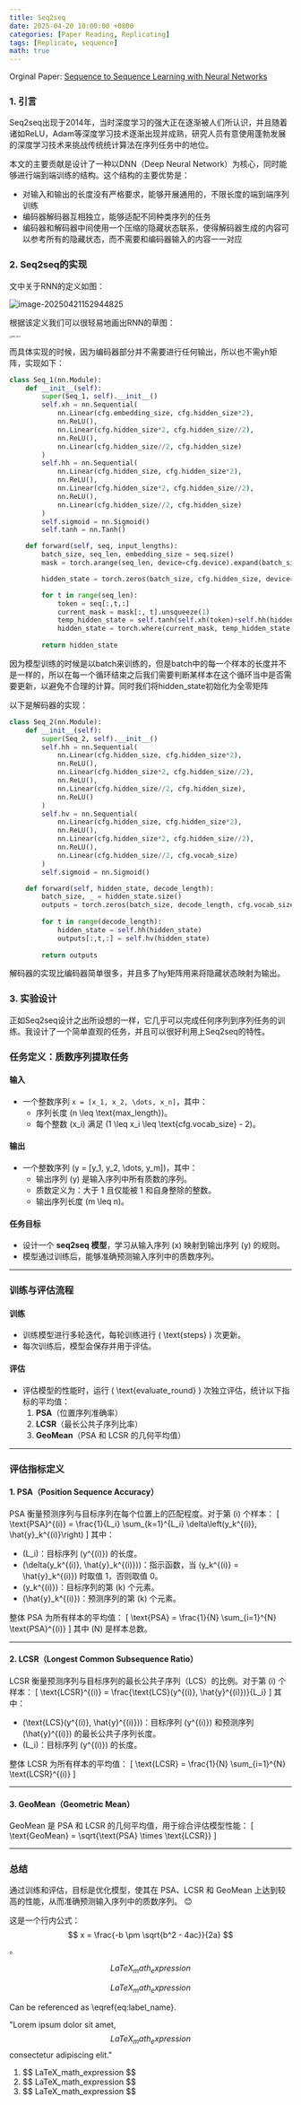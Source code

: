 ```yaml
---
title: Seq2seq
date: 2025-04-20 10:00:00 +0800
categories: [Paper Reading, Replicating]
tags: [Replicate, sequence]
math: true
---
```


Orginal Paper:  [Sequence to Sequence Learning with Neural Networks](https://arxiv.org/pdf/1409.3215)

### 1. 引言

Seq2seq出现于2014年，当时深度学习的强大正在逐渐被人们所认识，并且随着诸如ReLU，Adam等深度学习技术逐渐出现并成熟，研究人员有意使用蓬勃发展的深度学习技术来挑战传统统计算法在序列任务中的地位。

本文的主要贡献是设计了一种以DNN（Deep Neural Network）为核心，同时能够进行端到端训练的结构。这个结构的主要优势是：

+ 对输入和输出的长度没有严格要求，能够开展通用的，不限长度的端到端序列训练
+ 编码器解码器互相独立，能够适配不同种类序列的任务
+ 编码器和解码器中间使用一个压缩的隐藏状态联系，使得解码器生成的内容可以参考所有的隐藏状态，而不需要和编码器输入的内容一一对应



### 2. Seq2seq的实现

文中关于RNN的定义如图：

![image-20250421152944825](assets/image-20250421152944825.png)

根据该定义我们可以很轻易地画出RNN的草图：

<img src="assets/IMG_0971.jpeg" alt="IMG_0971" style="zoom: 25%;" />

而具体实现的时候，因为编码器部分并不需要进行任何输出，所以也不需yh矩阵，实现如下：

```python
class Seq_1(nn.Module):
    def __init__(self):
        super(Seq_1, self).__init__()
        self.xh = nn.Sequential(
            nn.Linear(cfg.embedding_size, cfg.hidden_size*2),
            nn.ReLU(),
            nn.Linear(cfg.hidden_size*2, cfg.hidden_size//2),
            nn.ReLU(),
            nn.Linear(cfg.hidden_size//2, cfg.hidden_size)
        )
        self.hh = nn.Sequential(
            nn.Linear(cfg.hidden_size, cfg.hidden_size*2),
            nn.ReLU(),
            nn.Linear(cfg.hidden_size*2, cfg.hidden_size//2),
            nn.ReLU(),
            nn.Linear(cfg.hidden_size//2, cfg.hidden_size)
        )
        self.sigmoid = nn.Sigmoid()
        self.tanh = nn.Tanh()

    def forward(self, seq, input_lengths):
        batch_size, seq_len, embedding_size = seq.size()
        mask = torch.arange(seq_len, device=cfg.device).expand(batch_size, -1) < input_lengths.unsqueeze(1)

        hidden_state = torch.zeros(batch_size, cfg.hidden_size, device=cfg.device)

        for t in range(seq_len):
            token = seq[:,t,:]
            current_mask = mask[:, t].unsqueeze(1)
            temp_hidden_state = self.tanh(self.xh(token)+self.hh(hidden_state))
            hidden_state = torch.where(current_mask, temp_hidden_state, hidden_state)
            
        return hidden_state
```

因为模型训练的时候是以batch来训练的，但是batch中的每一个样本的长度并不是一样的，所以在每一个循环结束之后我们需要判断某样本在这个循环当中是否需要更新，以避免不合理的计算。同时我们将hidden_state初始化为全零矩阵

以下是解码器的实现：
```python
class Seq_2(nn.Module):
    def __init__(self):
        super(Seq_2, self).__init__()
        self.hh = nn.Sequential(
            nn.Linear(cfg.hidden_size, cfg.hidden_size*2),
            nn.ReLU(),
            nn.Linear(cfg.hidden_size*2, cfg.hidden_size//2),
            nn.ReLU(),
            nn.Linear(cfg.hidden_size//2, cfg.hidden_size),
            nn.ReLU()
        )
        self.hv = nn.Sequential(
            nn.Linear(cfg.hidden_size, cfg.hidden_size*2),
            nn.ReLU(),
            nn.Linear(cfg.hidden_size*2, cfg.hidden_size//2),
            nn.ReLU(),
            nn.Linear(cfg.hidden_size//2, cfg.vocab_size)
        )
        self.sigmoid = nn.Sigmoid()

    def forward(self, hidden_state, decode_length):
        batch_size, _ = hidden_state.size()
        outputs = torch.zeros(batch_size, decode_length, cfg.vocab_size, device=cfg.device) # this tensor have a continual ram space, use it to avoid using torch.cat(), which cause O(n^2) complexity
        
        for t in range(decode_length):
            hidden_state = self.hh(hidden_state)
            outputs[:,t,:] = self.hv(hidden_state)
    
        return outputs
```

解码器的实现比编码器简单很多，并且多了hy矩阵用来将隐藏状态映射为输出。



### 3. 实验设计

正如Seq2seq设计之出所设想的一样，它几乎可以完成任何序列到序列任务的训练。我设计了一个简单直观的任务，并且可以很好利用上Seq2seq的特性。

### **任务定义：质数序列提取任务**

#### **输入**
- 一个整数序列 `x = [x_1, x_2, \dots, x_n]`，其中：
  - 序列长度 \(n \leq \text{max\_length}\)。
  - 每个整数 \(x_i\) 满足 \(1 \leq x_i \leq \text{cfg.vocab\_size} - 2\)。

#### **输出**
- 一个整数序列 \(y = [y_1, y_2, \dots, y_m]\)，其中：
  - 输出序列 \(y\) 是输入序列中所有质数的序列。
  - 质数定义为：大于 1 且仅能被 1 和自身整除的整数。
  - 输出序列长度 \(m \leq n\)。

#### **任务目标**
- 设计一个 **seq2seq 模型**，学习从输入序列 \(x\) 映射到输出序列 \(y\) 的规则。
- 模型通过训练后，能够准确预测输入序列中的质数序列。

---

### **训练与评估流程**

#### **训练**
- 训练模型进行多轮迭代，每轮训练进行 \( \text{steps} \) 次更新。
- 每次训练后，模型会保存并用于评估。

#### **评估**
- 评估模型的性能时，运行 \( \text{evaluate\_round} \) 次独立评估，统计以下指标的平均值：
  1. **PSA**（位置序列准确率）
  2. **LCSR**（最长公共子序列比率）
  3. **GeoMean**（PSA 和 LCSR 的几何平均值）

---

### **评估指标定义**

#### **1. PSA（Position Sequence Accuracy）**
PSA 衡量预测序列与目标序列在每个位置上的匹配程度。对于第 \(i\) 个样本：
\[
\text{PSA}^{(i)} = \frac{1}{L_i} \sum_{k=1}^{L_i} \delta\left(y_k^{(i)}, \hat{y}_k^{(i)}\right)
\]
其中：
- \(L_i\)：目标序列 \(y^{(i)}\) 的长度。
- \(\delta(y_k^{(i)}, \hat{y}_k^{(i)})\)：指示函数，当 \(y_k^{(i)} = \hat{y}_k^{(i)}\) 时取值 1，否则取值 0。
- \(y_k^{(i)}\)：目标序列的第 \(k\) 个元素。
- \(\hat{y}_k^{(i)}\)：预测序列的第 \(k\) 个元素。

整体 PSA 为所有样本的平均值：
\[
\text{PSA} = \frac{1}{N} \sum_{i=1}^{N} \text{PSA}^{(i)}
\]
其中 \(N\) 是样本总数。

---

#### **2. LCSR（Longest Common Subsequence Ratio）**
LCSR 衡量预测序列与目标序列的最长公共子序列（LCS）的比例。对于第 \(i\) 个样本：
\[
\text{LCSR}^{(i)} = \frac{\text{LCS}(y^{(i)}, \hat{y}^{(i)})}{L_i}
\]
其中：
- \(\text{LCS}(y^{(i)}, \hat{y}^{(i)})\)：目标序列 \(y^{(i)}\) 和预测序列 \(\hat{y}^{(i)}\) 的最长公共子序列长度。
- \(L_i\)：目标序列 \(y^{(i)}\) 的长度。

整体 LCSR 为所有样本的平均值：
\[
\text{LCSR} = \frac{1}{N} \sum_{i=1}^{N} \text{LCSR}^{(i)}
\]

---

#### **3. GeoMean（Geometric Mean）**
GeoMean 是 PSA 和 LCSR 的几何平均值，用于综合评估模型性能：
\[
\text{GeoMean} = \sqrt{\text{PSA} \times \text{LCSR}}
\]

---

### **总结**
通过训练和评估，目标是优化模型，使其在 PSA、LCSR 和 GeoMean 上达到较高的性能，从而准确预测输入序列中的质数序列。 😊





这是一个行内公式：$$ x = \frac{-b \pm \sqrt{b^2 - 4ac}}{2a} $$。


$$
LaTeX_math_expression
$$

<!-- Equation numbering, keep all blank lines  -->

$$
\begin{equation}
  LaTeX_math_expression
  \label{eq:label_name}
\end{equation}
$$

Can be referenced as \eqref{eq:label_name}.

<!-- Inline math in lines, NO blank lines -->

"Lorem ipsum dolor sit amet, $$ LaTeX_math_expression $$ consectetur adipiscing elit."

<!-- Inline math in lists, escape the first `$` -->

1. \$$ LaTeX_math_expression $$
2. \$$ LaTeX_math_expression $$
3. \$$ LaTeX_math_expression $$